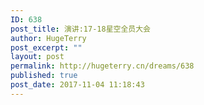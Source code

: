 ```yaml
---
ID: 638
post_title: 演讲:17-18星空全员大会
author: HugeTerry
post_excerpt: ""
layout: post
permalink: http://hugeterry.cn/dreams/638
published: true
post_date: 2017-11-04 11:18:43
---
```

<script language="javascript">
document.location= "http://hugeterry.cn/20171103.html#/";
</script>